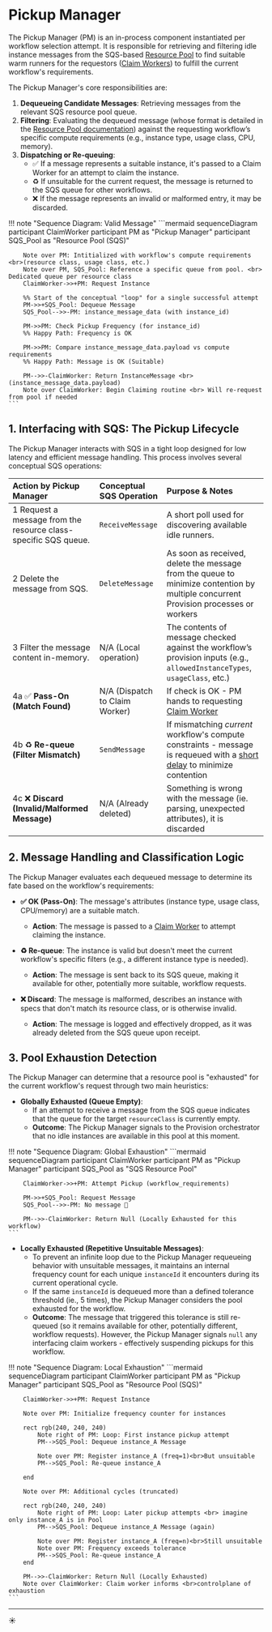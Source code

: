 # Pickup Manager

The Pickup Manager (PM) is an in-process component instantiated per workflow selection attempt. It is responsible for retrieving and filtering idle instance messages from the SQS-based [Resource Pool](../../resource-pool.md) to find suitable warm runners for the requestors ([Claim Workers](./claim-workers.md)) to fulfill the current workflow's requirements.

The Pickup Manager's core responsibilities are:

1. **Dequeueing Candidate Messages**: Retrieving messages from the relevant SQS resource pool queue.
2. **Filtering**: Evaluating the dequeued message (whose format is detailed in the [Resource Pool documentation](../../resource-pool.md)) against the requesting workflow’s specific compute requirements (e.g., instance type, usage class, CPU, memory).
3. **Dispatching or Re-queuing**:
    * ✅ If a message represents a suitable instance, it's passed to a Claim Worker for an attempt to claim the instance.
    * ♻️ If unsuitable for the current request, the message is returned to the SQS queue for other workflows.
    * ❌ If the message represents an invalid or malformed entry, it may be discarded.

!!! note "Sequence Diagram: Valid Message"
    ```mermaid
    sequenceDiagram
        participant ClaimWorker
        participant PM as "Pickup Manager"
        participant SQS_Pool as "Resource Pool (SQS)"

        Note over PM: Intitialized with workflow's compute requirements <br>(resource class, usage class, etc.)
        Note over PM, SQS_Pool: Reference a specific queue from pool. <br> Dedicated queue per resource class
        ClaimWorker->>+PM: Request Instance
        
        %% Start of the conceptual "loop" for a single successful attempt
        PM->>+SQS_Pool: Dequeue Message
        SQS_Pool-->>-PM: instance_message_data (with instance_id)
        
        PM->>PM: Check Pickup Frequency (for instance_id)
        %% Happy Path: Frequency is OK
                
        PM->>PM: Compare instance_message_data.payload vs compute requirements
        %% Happy Path: Message is OK (Suitable)
                    
        PM-->>-ClaimWorker: Return InstanceMessage <br> (instance_message_data.payload)
        Note over ClaimWorker: Begin Claiming routine <br> Will re-request from pool if needed
    ```

## 1. Interfacing with SQS: The Pickup Lifecycle

The Pickup Manager interacts with SQS in a tight loop designed for low latency and efficient message handling. This process involves several conceptual SQS operations:

| Action by Pickup Manager | Conceptual SQS Operation | Purpose & Notes|
| :--| :-| :--|
| 1 Request a message from the resource class-specific SQS queue. | `ReceiveMessage`| A short poll used for discovering available idle runners. |
| 2 Delete the message from SQS. | `DeleteMessage` | As soon as received, delete the message from the queue to minimize contention by multiple concurrent Provision processes or workers |
| 3 Filter the message content in-memory.| N/A (Local operation) | The contents of message checked against the workflow’s provision inputs (e.g., `allowedInstanceTypes`, `usageClass`, etc.) |
| 4a :white_check_mark: **Pass-On (Match Found)**| N/A (Dispatch to Claim Worker) | If check is OK - PM hands to requesting [Claim Worker](./claim-workers.md) |
| 4b :recycle: **Re-queue (Filter Mismatch)** | `SendMessage`| If mismatching *current* workflow's compute constraints - message is requeued with a [short delay](https://docs.aws.amazon.com/AWSSimpleQueueService/latest/SQSDeveloperGuide/sqs-delay-queues.html) to minimize contention |
| 4c :x: **Discard (Invalid/Malformed Message)** | N/A (Already deleted) | Something is wrong with the message (ie. parsing, unexpected attributes), it is discarded |

## 2. Message Handling and Classification Logic

The Pickup Manager evaluates each dequeued message to determine its fate based on the workflow's requirements:

* **✅ OK (Pass-On)**: The message's attributes (instance type, usage class, CPU/memory) are a suitable match.
    * **Action**: The message is passed to a [Claim Worker](./claim-workers.md) to attempt claiming the instance.

* **♻️ Re-queue**: The instance is valid but doesn't meet the current workflow's specific filters (e.g., a different instance type is needed).
    * **Action**: The message is sent back to its SQS queue, making it available for other, potentially more suitable, workflow requests.

* **❌ Discard**: The message is malformed, describes an instance with specs that don't match its resource class, or is otherwise invalid.
    * **Action**: The message is logged and effectively dropped, as it was already deleted from the SQS queue upon receipt.

## 3. Pool Exhaustion Detection

The Pickup Manager can determine that a resource pool is "exhausted" for the current workflow's request through two main heuristics:

* **Globally Exhausted (Queue Empty)**:
    * If an attempt to receive a message from the SQS queue indicates that the queue for the target `resourceClass` is currently empty.
    * **Outcome**: The Pickup Manager signals to the Provision orchestrator that no idle instances are available in this pool at this moment.

!!! note "Sequence Diagram: Global Exhaustion"
    ```mermaid
    sequenceDiagram
        participant ClaimWorker
        participant PM as "Pickup Manager"
        participant SQS_Pool as "SQS Resource Pool"

        ClaimWorker->>+PM: Attempt Pickup (workflow_requirements)
    
        PM->>+SQS_Pool: Request Message
        SQS_Pool-->>-PM: No message 🤷
                    
        PM-->>-ClaimWorker: Return Null (Locally Exhausted for this workflow)
    ```

* **Locally Exhausted (Repetitive Unsuitable Messages)**:
    * To prevent an infinite loop due to the Pickup Manager requeueing behavior with unsuitable messages, it maintains an internal frequency count for each unique `instanceId` it encounters during its current operational cycle.
    * If the same `instanceId` is dequeued more than a defined tolerance threshold (ie., 5 times), the Pickup Manager considers the pool exhausted for the workflow.
    * **Outcome**: The message that triggered this tolerance is still re-queued (so it remains available for other, potentially different, workflow requests). However, the Pickup Manager signals `null` any interfacing claim workers - effectively suspending pickups for this workflow.

!!! note "Sequence Diagram: Local Exhaustion"
    ```mermaid
    sequenceDiagram
        participant ClaimWorker
        participant PM as "Pickup Manager"
        participant SQS_Pool as "Resource Pool (SQS)"

        ClaimWorker->>+PM: Request Instance
        
        Note over PM: Initialize frequency counter for instances

        rect rgb(240, 240, 240)
            Note right of PM: Loop: First instance pickup attempt
            PM-->SQS_Pool: Dequeue instance_A Message
            
            Note over PM: Register instance_A (freq=1)<br>But unsuitable
            PM-->SQS_Pool: Re-queue instance_A
            
        end

        Note over PM: Additional cycles (truncated)

        rect rgb(240, 240, 240)
            Note right of PM: Loop: Later pickup attempts <br> imagine only instance_A is in Pool
            PM-->SQS_Pool: Dequeue instance_A Message (again)
            
            Note over PM: Register instance_A (freq=n)<br>Still unsuitable
            Note over PM: Frequency exceeds tolerance
            PM-->SQS_Pool: Re-queue instance_A
        end

        PM-->>-ClaimWorker: Return Null (Locally Exhausted)
        Note over ClaimWorker: Claim worker informs <br>controlplane of exhaustion
    ```

---

:sunny:
